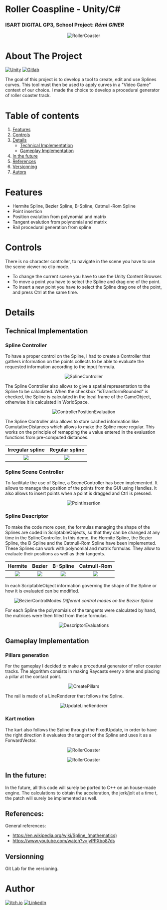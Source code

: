 # Roller Coaspline - **Unity/C#**
### ISART DIGITAL GP3, School Project: *Rémi GINER*

<div style="text-align:center">

![RollerCoaster](Annexes/RollerCoaster.gif)

</div>

<!-- ABOUT THE PROJECT -->
# About The Project 
[![Unity](https://img.shields.io/badge/dynamic/yaml?url=https://raw.githubusercontent.com/remisansfamine/spline-editor/master/ProjectSettings/ProjectVersion.txt&query=m_EditorVersion&logo=unity&label=Unity&color=grey)](https://unity.com)
[![Gitlab](https://img.shields.io/badge/GitLab-292961?&logo=gitlab)](https://gitlab.com)

The goal of this project is to develop a tool to create, edit and use Splines curves. This tool must then be used to apply curves in a "Video Game" context of our choice. I made the choice to develop a procedural generator of roller coaster track.

# Table of contents
1. [Features](#features)
2. [Controls](#controls)
3. [Details](#details)
    - [Technical Implementation](#technical-implementation)
    - [Gameplay Implementation](#gameplay-implementation)
4. [In the future](#itf)
5. [References](#references)
6. [Versionning](#versionning)
7. [Autors](#authors)


# Features
- Hermite Spline, Bezier Spline, B-Spline, Catmull-Rom Spline
- Point insertion
- Position evalution from polynomial and matrix
- Tangent evalution from polynomial and matrix
- Rail procedural generation from spline

# Controls
There is no character controller, to navigate in the scene you have to use the scene viewer no clip mode.
- To change the current scene you have to use the Unity Content Browser.
- To move a point you have to select the Spline and drag one of the point.
- To insert a new point you have to select the Spline drag one of the point, and press Ctrl at the same time.

# Details
## Technical Implementation

### **Spline Controller**

To have a proper control on the Spline, I had to create a Controller that gathers information on the points collects to be able to evaluate the requested information according to the input formula.

<div style="text-align:center">

![SplineController](Annexes/SplineController.png)

</div>

The Spline Controller also allows to give a spatial representation to the Spline to be calculated. When the checkbox "isTransformBounded" is checked, the Spline is calculated in the local frame of the GameObject, otherwise it is calculated in WorldSpace.

<div style="text-align:center">

![ControllerPositionEvaluation](Annexes/ControllerPositionEvaluation.png)

</div>

The Spline Controller also allows to store cached information like CumutativeDistances which allows to make the Spline more regular. This works on the principle of remapping the ``u`` value entered in the evaluation functions from pre-computed distances.

Irregular spline|Regular spline
:-:|:-:
![](Annexes/IrregularSpline.png)|![](Annexes/RegularSpline.png)

### **Spline Scene Controller**
To facilitate the use of Spline, a SceneController has been implemented. It allows to manage the position of the points from the GUI using Handles. It also allows to insert points when a point is dragged and Ctrl is pressed.

<div style="text-align:center">

![PointInsertion](Annexes/PointInsertion.gif)

</div>

### **Spline Descriptor**

To make the code more open, the formulas managing the shape of the Splines are coded in ScriptableObjects, so that they can be changed at any time in the SplineController. In this demo, the Hermite Spline, the Bezier Spline, the B-Spline and the Catmull-Rom Spline have been implemented. These Splines can work with polynomial and matrix formulas. They allow to evaluate their positions as well as their tangents.

Hermite|Bezier|B-Spline|Catmull-Rom
:-:|:-:|:-:|:-:
![](Annexes/Hermite.png)|![](Annexes/Bezier.png)|![](Annexes/BSpline.png)|![](Annexes/CatmullRom.png)

In each ScriptableObject information governing the shape of the Spline or how it is evaluated can be modified. 

<div style="text-align:center">

![BezierControlModes](Annexes/BezierControlModes.gif)
*Different control modes on the Bezier Spline*

</div>

For each Spline the polynomials of the tangents were calculated by hand, the matrices were then filled from these formulas.

<div style="text-align:center">

![DescriptorEvaluations](Annexes/DescriptorEvaluations.png)

</div>

## Gameplay Implementation

### **Pillars generation**

For the gameplay I decided to make a procedural generator of roller coaster tracks. The algorithm consists in making Raycasts every x time and placing a pillar at the contact point.

<div style="text-align:center">

![CreatePillars](Annexes/CreatePillars.png)

</div>

The rail is made of a LineRenderer that follows the Spline.

<div style="text-align:center">

![UpdateLineRenderer](Annexes/UpdateLineRenderer.png)

</div>

### **Kart motion**

The kart also follows the Spline through the FixedUpdate, in order to have the right direction it evaluates the tangent of the Spline and uses it as a ForwardVector.

<div style="text-align:center">

![RollerCoaster](Annexes/RollerCoaster.gif)

</div>

<div style="text-align:center">

![RollerCoaster](Annexes/KartMotion.png)

</div>

## In the future:
In the future, all this code will surely be ported to C++ on an house-made engine. The calculations to obtain the acceleration, the jerk/jolt at a time t, the patch will surely be implemented as well.

## References:
General references:
- https://en.wikipedia.org/wiki/Spline_(mathematics)
- https://www.youtube.com/watch?v=jvPPXbo87ds

## Versionning
Git Lab for the versioning.

# Author
[![itch.io](https://img.shields.io/badge/itch.io-%23FF0B34?logo=itch.io&logoColor=white)](https://remisansfamine.itch.io)
[![LinkedIn](https://img.shields.io/badge/LinkedIn-0072b1?logo=Linkedin)](https://www.linkedin.com/in/remi-giner)
